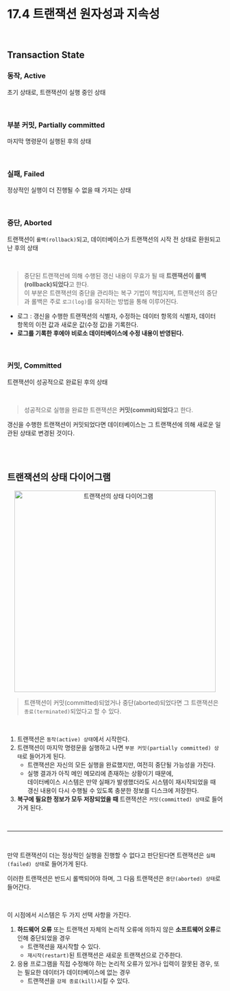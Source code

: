 # 17.4 트랜잭션 원자성과 지속성

<br/>

## Transaction State

### 동작, Active

초기 상태로, 트랜잭션이 실행 중인 상태

<br/>

### 부분 커밋, Partially committed

마지막 명령문이 실행된 후의 상태

<br/>

### 실패, Failed

정상적인 실행이 더 진행될 수 없을 때 가지는 상태

<br/>

### 중단, Aborted

트랜잭션이 `롤백(rollback)`되고, 데이터베이스가 트랜잭션의 시작 전 상태로 환원되고 난 후의 상태

<br/>

> 중단된 트랜잭션에 의해 수행된 갱신 내용이 무효가 될 때 **트랜잭션이 롤백(rollback)되었다**고 한다.  
> 이 부분은 트랜잭션의 중단을 관리하는 복구 기법이 책임지며, 트랜잭션의 중단과 롤백은 주로 `로그(log)`를 유지하는 방법을 통해 이루어진다.

- 로그 : 갱신을 수행한 트랜잭션의 식별자, 수정하는 데이터 항목의 식별자, 데이터 항목의 이전 값과 새로운 값(수정 값)을 기록한다.
- **로그를 기록한 후에야 비로소 데이터베이스에 수정 내용이 반영된다.**

<br/>

### 커밋, Committed

트랜잭션이 성공적으로 완료된 후의 상태

<br/>

> 성공적으로 실행을 완료한 트랜잭션은 **커밋(commit)되었다**고 한다.

갱신을 수행한 트랜잭션이 커밋되었다면 데이터베이스는 그 트랜잭션에 의해 새로운 일관된 상태로 변경된 것이다.

<br/>
<br/>

## 트랜잭션의 상태 다이어그램

<p align="center"><img width="470" alt="트랜잭션의 상태 다이어그램" src="https://github.com/IT-Book-Organization/Database-System-Concepts/assets/86337233/1c3374bf-beaf-4538-8e2b-34f3290e594f">

> 트랜잭션이 커밋(committed)되었거나 중단(aborted)되었다면 그 트랜잭션은 `종료(terminated)`되었다고 할 수 있다.

<br/>

1. 트랜잭션은 `동작(active) 상태`에서 시작한다.
2. 트랜잭션이 마지막 명령문을 실행하고 나면 `부분 커밋(partially committed) 상태`로 들어가게 된다.
    - 트랜잭션은 자신의 모든 실행을 완료했지만, 여전히 중단될 가능성을 가진다.
    - 실행 결과가 아직 메인 메모리에 존재하는 상황이기 때문에,  
      데이터베이스 시스템은 만약 실패가 발생했더라도 시스템이 재시작되었을 때 갱신 내용이 다시 수행될 수 있도록 충분한 정보를 디스크에 저장한다.
3. **복구에 필요한 정보가 모두 저장되었을 때** 트랜잭션은 `커밋(committed) 상태`로 들어가게 된다.

<br/>

---

<br/>

만약 트랜잭션이 더는 정상적인 실행을 진행할 수 없다고 판단된다면 트랜잭션은 `실패(failed) 상태`로 들어가게 된다.

이러한 트랜잭션은 반드시 롤백되어야 하며, 그 다음 트랜잭션은 `중단(aborted) 상태`로 들어간다.

<br/>

이 시점에서 시스템은 두 가지 선택 사항을 가진다.

1. **하드웨어 오류** 또는 트랜잭션 자체의 논리적 오류에 의하지 않은 **소프트웨어 오류**로 인해 중단되었을 경우
    - 트랜잭션을 재시작할 수 있다.
    - `재시작(restart)`된 트랜잭션은 새로운 트랜잭션으로 간주한다.
2. 응용 프로그램을 직접 수정해야 하는 논리적 오류가 있거나 입력이 잘못된 경우, 또는 필요한 데이터가 데이터베이스에 없는 경우
    - 트랜잭션을 `강제 종료(kill)`시킬 수 있다.
